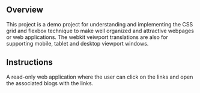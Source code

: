 ## Overview

This project is a demo project for understanding and implementing the CSS grid and flexbox technique to make well organized and attractive webpages or web applications.
The webkit veiwport translations are also for supporting mobile, tablet and desktop viewport windows.

## Instructions

A read-only web application where the user can click on the links and open the associated blogs with the links.
